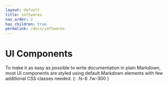 ```yaml
---
layout: default
title: softwares
nav_order: 2
has_children: true
permalink: /docs/softwares
---
```


# UI Components

To make it as easy as possible to write documentation in plain Markdown, most UI components are styled using default Markdown elements with few additional CSS classes needed.
{: .fs-6 .fw-300 }
